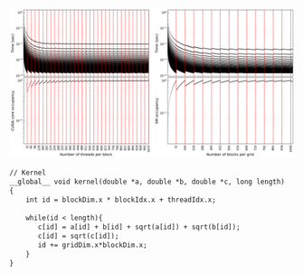 ![image](https://github.com/zengbs/gpu-find-best-grid-block-configuration/blob/main/throughput_vs_block_grid_size.png?raw=true)


```cuda=
// Kernel
__global__ void kernel(double *a, double *b, double *c, long length)
{
    int id = blockDim.x * blockIdx.x + threadIdx.x;

    while(id < length){
       c[id] = a[id] + b[id] + sqrt(a[id]) + sqrt(b[id]);
       c[id] = sqrt(c[id]);
       id += gridDim.x*blockDim.x;
    }
}
```
